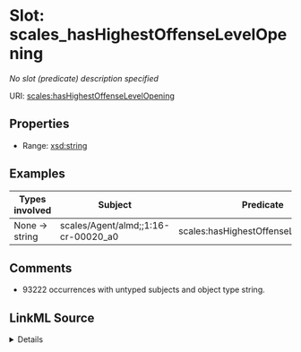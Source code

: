 

# Slot: scales_hasHighestOffenseLevelOpening


_No slot (predicate) description specified_





URI: [scales:hasHighestOffenseLevelOpening](http://schemas.scales-okn.org/rdf/scales#hasHighestOffenseLevelOpening)



<!-- no inheritance hierarchy -->








## Properties

* Range: [xsd:string](http://www.w3.org/2001/XMLSchema#string)






## Examples

| Types involved | Subject | Predicate | Object |
| --- | --- | --- | --- |
| None → string | scales/Agent/almd;;1:16-cr-00020_a0 | scales:hasHighestOffenseLevelOpening | Felony |


## Comments

* 93222 occurrences with untyped subjects and object type string.



## LinkML Source

<details>

```yaml
name: scales_hasHighestOffenseLevelOpening
description: No slot (predicate) description specified
comments:
- 93222 occurrences with untyped subjects and object type string.
examples:
- description: None → string
  object:
    example_object: Felony
    example_object_type: string
    example_predicate: scales:hasHighestOffenseLevelOpening
    example_subject: scales/Agent/almd;;1:16-cr-00020_a0
    example_subject_type: None
from_schema: scales-kg-new
rank: 1000
slot_uri: scales:hasHighestOffenseLevelOpening
alias: scales_hasHighestOffenseLevelOpening
range: string

```
</details>